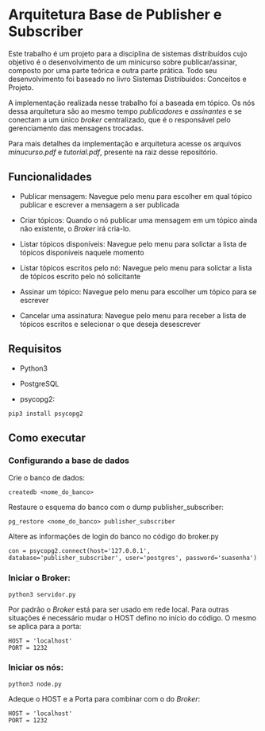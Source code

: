 # Arquitetura Base de Publisher e Subscriber

Este trabalho é um projeto para a disciplina de sistemas distribuídos cujo objetivo é o desenvolvimento de um minicurso sobre publicar/assinar, composto por uma parte teórica e outra parte prática. Todo seu desenvolvimento foi baseado no livro Sistemas Distribuídos: Conceitos e Projeto.

A implementação realizada nesse trabalho foi a baseada em tópico. Os nós dessa arquitetura são ao mesmo tempo *publicadores* e *assinantes* e se conectam a um único *broker* centralizado, que é o responsável pelo gerenciamento das mensagens trocadas. 

Para mais detalhes da implementação e arquitetura acesse os arquivos *minucurso.pdf* e *tutorial.pdf*, presente na raiz desse repositório.

## Funcionalidades

* Publicar mensagem:
  Navegue pelo menu para escolher em qual tópico publicar e escrever a mensagem a ser publicada

* Criar tópicos:
  Quando o nó publicar uma mensagem em um tópico ainda não existente, o *Broker* irá cria-lo.

* Listar tópicos disponíveis:
  Navegue pelo menu para solictar a lista de tópicos disponíveis naquele momento

* Listar tópicos escritos pelo nó:
  Navegue pelo menu para solictar a lista de tópicos escrito pelo nó solicitante

* Assinar um tópico:
  Navegue pelo menu para escolher um tópico para se escrever

* Cancelar uma assinatura:
  Navegue pelo menu para receber a lista de tópicos escritos e selecionar o que deseja desescrever

## Requisitos

* Python3

* PostgreSQL

* psycopg2:

`pip3 install psycopg2`

## Como executar

### Configurando a base de dados

Crie o banco de dados: 

`createdb <nome_do_banco>`

Restaure o esquema do banco com o dump publisher_subscriber:

`pg_restore <nome_do_banco> publisher_subscriber`

Altere as informações de login do banco no código do broker.py

`con = psycopg2.connect(host='127.0.0.1', database='publisher_subscriber', user='postgres', password='suasenha')`


### Iniciar o Broker:

`python3 servidor.py`

Por padrão o *Broker* está para ser usado em rede local. Para outras situações é necessário mudar o HOST defino no início do código. O mesmo se aplica para a porta:

```
HOST = 'localhost'
PORT = 1232
```

### Iniciar os nós:

`python3 node.py`

Adeque o HOST e a Porta para combinar com o do *Broker*:

```
HOST = 'localhost'
PORT = 1232
```


